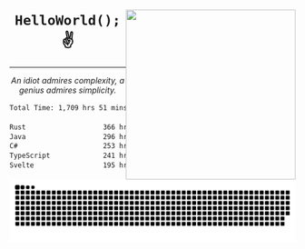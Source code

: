 <div text-align="center">
    <img src="https://i.imgur.com/h1q15Kt.gife" align="right" width="299" height="299">
    <h1 align="center"><code>HelloWorld();</code> ✌️</h1>
    <hr>
    <p align="center"><i>An idiot admires complexity, a genius admires simplicity.</i></p>
</div>

<!--START_SECTION:waka-->

```txt
Total Time: 1,709 hrs 51 mins

Rust                   366 hrs 24 mins █████░░░░░░░░░░░░░░░░░░░░   20.18 %
Java                   296 hrs 19 mins ████░░░░░░░░░░░░░░░░░░░░░   16.32 %
C#                     253 hrs 12 mins ███▒░░░░░░░░░░░░░░░░░░░░░   13.95 %
TypeScript             241 hrs 38 mins ███▒░░░░░░░░░░░░░░░░░░░░░   13.31 %
Svelte                 195 hrs 22 mins ██▓░░░░░░░░░░░░░░░░░░░░░░   10.76 %
```

<!--END_SECTION:waka-->

<picture>
  <source media="(prefers-color-scheme: dark)" srcset="https://raw.githubusercontent.com/Somfic/Somfic/main/github-contribution-grid-snake-dark.svg">
  <source media="(prefers-color-scheme: light)" srcset="https://raw.githubusercontent.com/Somfic/Somfic/main/github-contribution-grid-snake.svg">
  <img alt="github contribution grid snake animation" src="https://raw.githubusercontent.com/Somfic/Somfic/main/github-contribution-grid-snake.svg">
</picture>
